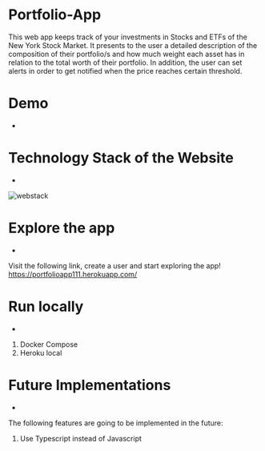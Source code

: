 # Portfolio-App

This web app keeps track of your investments in Stocks and ETFs of the New York Stock Market. It presents to the user a detailed description of the composition of their portfolio/s and how much weight each asset has in relation to the total worth of their portfolio. In addition, the user can set alerts in order to get notified when the price reaches certain threshold.

# Demo
-

# Technology Stack of the Website
-
![webstack](https://user-images.githubusercontent.com/64209661/171296628-d3dbd967-0219-496e-a0f0-11b78525e81e.png)

# Explore the app
-
Visit the following link, create a user and start exploring the app!
https://portfolioapp111.herokuapp.com/

# Run locally
-
1) Docker Compose
2) Heroku local

# Future Implementations
-
The following features are going to be implemented in the future:
1) Use Typescript instead of Javascript
